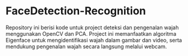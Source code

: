 # FaceDetection-Recognition
Repository ini berisi kode untuk project deteksi dan pengenalan wajah menggunakan OpenCV dan PCA. Project ini memanfaatkan algoritma Eigenface untuk mengidentifikasi wajah dalam gambar dan video, serta mendukung pengenalan wajah secara langsung melalui webcam.
